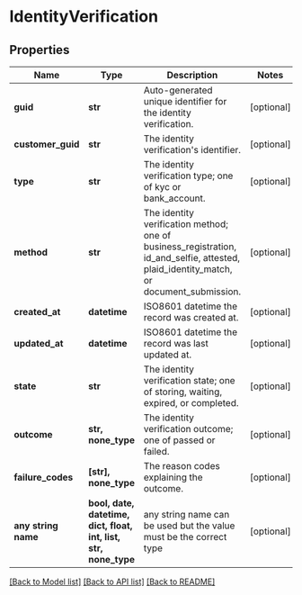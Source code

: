 # IdentityVerification


## Properties
Name | Type | Description | Notes
------------ | ------------- | ------------- | -------------
**guid** | **str** | Auto-generated unique identifier for the identity verification. | [optional] 
**customer_guid** | **str** | The identity verification&#39;s identifier. | [optional] 
**type** | **str** | The identity verification type; one of kyc or bank_account. | [optional] 
**method** | **str** | The identity verification method; one of business_registration, id_and_selfie, attested, plaid_identity_match, or document_submission. | [optional] 
**created_at** | **datetime** | ISO8601 datetime the record was created at. | [optional] 
**updated_at** | **datetime** | ISO8601 datetime the record was last updated at. | [optional] 
**state** | **str** | The identity verification state; one of storing, waiting, expired, or completed. | [optional] 
**outcome** | **str, none_type** | The identity verification outcome; one of passed or failed. | [optional] 
**failure_codes** | **[str], none_type** | The reason codes explaining the outcome. | [optional] 
**any string name** | **bool, date, datetime, dict, float, int, list, str, none_type** | any string name can be used but the value must be the correct type | [optional]

[[Back to Model list]](../README.md#documentation-for-models) [[Back to API list]](../README.md#documentation-for-api-endpoints) [[Back to README]](../README.md)


